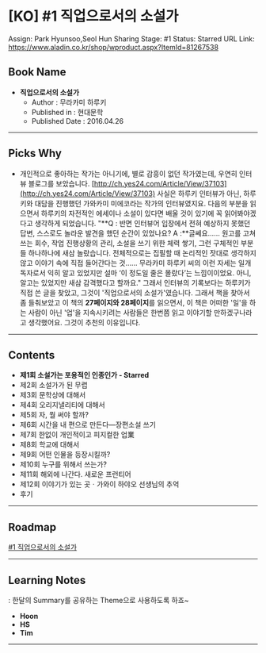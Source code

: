 # [KO] #1 직업으로서의 소설가

Assign: Park Hyunsoo,Seol Hun
Sharing Stage: #1
Status: Starred
URL Link: https://www.aladin.co.kr/shop/wproduct.aspx?ItemId=81267538

## Book Name

- **직업으로서의 소설가**
    - Author : 무라카미 하루키
    - Published in : 현대문학
    - Published Date : 2016.04.26

---

## Picks Why

- 개인적으로 좋아하는 작가는 아니기에, 별로 감흥이 없던 작가였는데, 우연히 인터뷰 블로그를 보았습니다. 
[http://ch.yes24.com/Article/View/37103](http://ch.yes24.com/Article/View/37103)
사실은 하루키 인터뷰가 아닌, 하루키와 대담을 진행했던 가와카미 미에코라는 작가의 인터뷰였지요.
다음의 부분을 읽으면서 하루키의 자전적인 에세이나 소설이 있다면 배울 것이 있기에 꼭 읽어봐야겠다고 생각하게 되었습니다.
"**Q : 반면 인터뷰어 입장에서 전혀 예상하지 못했던 답변, 스스로도 놀라운 발견을 했던 순간이 있었나요?
 A :**글쎄요…… 원고를 고쳐 쓰는 회수, 작업 진행상황의 관리, 소설을 쓰기 위한 체력 쌓기, 그런 구체적인 부분들 하나하나에 새삼 놀랐습니다. 전체적으로는 집필할 때 논리적인 잣대로 생각하지 않고 이야기 속에 직접 들어간다는 것…… 무라카미 하루키 씨의 이런 자세는 일개 독자로서 익히 알고 있었지만 설마 ‘이 정도일 줄은 몰랐다’는 느낌이이었요. 아니, 알고는 있었지만 새삼 감격했다고 할까요."
그래서 인터뷰의 기록보다는 하루키가 직접 쓴 글을 찾았고, 그것이 '직업으로서의 소설가'였습니다.
그래서 책을 찾아서 좀 들춰보았고 이 책의 **27페이지와 28페이지**를 읽으면서, 이 책은 어떠한 '일'을 하는 사람이 아닌 '업'을 지속시키려는 사람들은 한번쯤 읽고 이야기할 만하겠구나라고 생각했어요.
그것이 추천의 이유입니다.

---

## Contents

- **제1회 소설가는 포용적인 인종인가 - Starred**
- 제2회 소설가가 된 무렵
- 제3회 문학상에 대해서
- 제4회 오리지낼리티에 대해서
- 제5회 자, 뭘 써야 할까?
- 제6회 시간을 내 편으로 만든다―장편소설 쓰기
- 제7회 한없이 개인적이고 피지컬한 업業
- 제8회 학교에 대해서
- 제9회 어떤 인물을 등장시킬까?
- 제10회 누구를 위해서 쓰는가?
- 제11회 해외에 나간다. 새로운 프런티어
- 제12회 이야기가 있는 곳ㆍ가와이 하야오 선생님의 추억
- 후기

---

## Roadmap

[#1  직업으로서의 소설가](./1-8fdef7af-e3b2-41bc-b268-5af5e78c1dfb.csv)

---

## Learning Notes 
 : 한달의 Summary를 공유하는  Theme으로 사용하도록 하죠~

- **Hoon**
- **HS**
- **Tim**

---